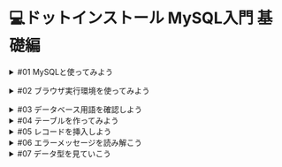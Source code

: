 # 💻ドットインストール MySQL入門 基礎編

<details><summary>#01 MySQLと使ってみよう</summary>

MySQLは広く使われているデータベース管理システムで、公式サイトは[mysql.com](http://mysql.com)です。また、 MySQL にはそこから派生した MariaDB (マリアディービー)というプロジェクトもあって、このレッスンでも MariaDB を使っていくのですが、大体同じものだと思っておけば OK です。

MySQLでは、表を作ってデータを格納する方法や、文字列で検索する方法、もしくはデータを並び替えるといった方法について詳しく見ていきます。

MySQLができることは多岐に渡るので、基礎編、応用編の二つのパートに分けて進めていきます。

基礎編では、データベースの基本操作について学んでいきます。
応用編では、データの集計や分析など、より高度なトピックを扱っていきましょう。
### 質問：MySQL のマニュアルにある [ ], ( ), { }, | のような記号の意味を教えてください。
    
回答：それぞれ詳しく解説いたします**。**
    
`[]`で囲まれている部分はオプショナルな記述です。書かなくてもよくて必要な場合に記述してくださいという部分です。`|`で連結されたもの例えば`LOW_PRIORITY | DELAYED | HIGH_PRIORITY` は `LOW_PRIORITY` か`DELAYED` か `HIGH_PRIORITY` のどれかひとつが選択できますよという意味です。`{}` は、例えば `{VALUES | VALUE}` の場合は `VALUES` か `VALUE` が必須ですという意味です。`()` は特別な意味はなく文字列として `()` を入力してください。
    
ですので `INSERT` 構文は最小構成としてこのようになります。
    
```r
INSERT tbl_name VALUES ({expr | DEFAULT},...),(...),...
```
    
`expr` のような初めてみる文字列は構文の下に説明が続いていますので意味がわかるかなと思います。初めのうちは最小構成だけ覚えて必要になったら `[]` の部分を調べてみるというのが良いかなと思います。</details>


<details><summary>#02 ブラウザ実行環境を使ってみよう</summary>

命令は基本的に上から実行されていきます。</details>


<details><summary>#03 データベース用語を確認しよう</summary>

MySQLでは表形式でデータベースを管理していきます。

データベースでは一つ一つの表のことをテーブルと呼びます。

テーブルに格納されている一行一行のデータのことをレコード、列をカラムと呼ぶので用語として覚えておいてください。

テーブルを作っていくのに、いくつかステップが必要です。

- CREATE TABLEでテーブルを作成、テーブルの名前をpostsとする。
- 命令の区切りはセミコロンになるので、忘れないように。
- SQLはStructured Query Languageと呼ばれ、命令はデータベースに問い合わせをするという意味で、クエリと呼ばれます。
- それからクエリですが、慣習的に SQL があらかじめ用意している命令は大文字、そして自分で付けるテーブル名やカラム名などは小文字にすることが多いので、その点も意識しておくといいでしょう。
### 質問：MySQL と SQL の違いはなんですか？
回答：MySQL はデータベースシステム、SQL はデータベース言語です。
### 要点まとめ
- TABLE(データベースにおいて一つ一つの表のことをTABLE(テーブル)と呼ぶ)
- RECORD(テーブルに格納されている一行一行のデータのこと)
- COLUMN((カラム)テーブルに格納されている列のデータのこと)
- SQL</details>


<details><summary>#04 テーブルを作ってみよう</summary>

※オンラインターミナルが使用できないため、実際にターミナルからMySQLにログインしてプログラムを入力。

1.データベースを作成

```sql
CREATE DARABASE dotinstall;　
```

これでdotinstallという名前のデータベースができるので、次に

2.データベースの選択

```sql
use dotinstall;
```

として利用するデータベースを選択したのち、レッスンにあったCREATE TABLEを実行する。

オンラインターミナルが使用できるようになったので、ここからはレッスン通りに進める。

テーブルを作るには、`CREATE TABLE` としてあげてテーブル名を書けばいい。

```sql
CREATE TABLE テーブル名
```

テーブル名は複数のレコードを管理するので、複数形にすることが多い点に注意しておきましょう。

```sql
CREATE TABLE posts ();
```

丸括弧の中に、定義したいカラム(テーブルに格納されている列のデータのこと)を書くのですが、今回はmessageとlikesとします。

```sql
CREATE TABLE posts (message, likes);
```

カラムにどのような値を入れるのかを指定する必要があるため、messageは140文字までの文字列、likesは整数という意味でintegerのINT(イント)にする。

```sql
CREATE TABLE posts (message VARCHAR(140), likes INT);
```

SQLでは、見やすいように適宜改行や字下げを入れても構いません。

```sql
CREATE TABLE posts (
  message VARCHAR(140),
  likes INT
);
```

テーブルができたか確認したいのですが、 `DESC テーブル名;` とすると、テーブルの構造を確認することができて、 `SHOW TABLES;` とするとテーブルの一覧を確認することができます。

```sql
CREATE TABLE posts (
  message VARCHAR(140),
  likes INT
);

DESC posts; # DESC テーブル名; テーブルの構造を確認することができる

SHOW TABLES; # SHOW TABLES; テーブルの一覧を確認することができる
```

```sql
~ $ mysql -h db -t -u dbuser -pdbpass myapp < main.sql
+---------+--------------+------+-----+---------+-------+
| Field   | Type         | Null | Key | Default | Extra |
+---------+--------------+------+-----+---------+-------+
| message | varchar(140) | YES  |     | NULL    |       |
| likes   | int(11)      | YES  |     | NULL    |       |
+---------+--------------+------+-----+---------+-------+
# テーブルの構造
+-----------------+
| Tables_in_myapp |
+-----------------+
| posts           |
+-----------------+
# テーブルの一覧

# messageとlikesが定義され、テーブルの一覧ではpostsテーブルがあるのが分かる
```

### 質問：SQLなどで大文字を連続して打つ必要があるときについて
    
回答：ShiftでもCAPS LOCKでもどちらでもかまいません。
    
### 質問：オンラインターミナルで実行しているコードの意味を教えて下さい
回答：

`~ $ mysql -h db -t -u dbuser -pdbpass myapp < main.sql` は、下記のような意味となります。

- mysql: mysqlを操作するコマンド
- h db: mysqlサーバのサーバ名
- t : 表形式での表示
- u dbuser: ユーザ名
- pdbpass: パスワード
- myapp: データベース名
- < main.sql: main.sqlの中身をmysqlコマンドに入力

さらなる詳しい説明は、下記の公式サイトを参照してください。[https://dev.mysql.com/doc/refman/5.6/ja/mysql-command-options.html#option_mysql_host](https://dev.mysql.com/doc/refman/5.6/ja/mysql-command-options.html#option_mysql_host)
### 要点まとめ
- CREATE TABLEでテーブルを作ったあとに、テーブルの構造を確認していきます。
    - CREATE TABLE(テーブルを作成)
    - DESC(`DESC テーブル名;` で、テーブルの構造を確認することができる)
    - SHOW TABLES(`SHOW TABLES;` テーブルの一覧を確認することができる)</details>


<details><summary>#05 レコードを挿入しよう</summary>

前回のコマンドは、実は再度実行しようとするとエラーになります。

```sql
~ $ mysql -h db -t -u dbuser -pdbpass myapp < main.sql
ERROR 1050 (42S01) at line 1: Table 'posts' already exists
~ $
# postsは既に存在しているので、新しく作れない
```

そこで今回は、実行する度にまっさらな状態から始められるように、いったんここでテーブルを削除してあげましょう。

単にテーブルを削除したいなら `DROP TABLE テーブル名`でいいのですが、 posts が存在していなかったらエラーになってしまうので、こちらで　`IF EXISTS` としてあげます。そうすると、postsが存在する時だけ削除するという意味になります。

```sql
DROP TABLE IF EXISTS posts;
CREATE TABLE posts (
  message VARCHAR(140),
  likes INT
);

DESC posts;
SHOW TABLES;

# コードを実行
~ $ mysql -h db -t -u dbuser -pdbpass myapp < main.sql
ERROR 1050 (42S01) at line 1: Table 'posts' already exists
~ $ mysql -h db -t -u dbuser -pdbpass myapp < main.sql
+---------+--------------+------+-----+---------+-------+
| Field   | Type         | Null | Key | Default | Extra |
+---------+--------------+------+-----+---------+-------+
| message | varchar(140) | YES  |     | NULL    |       |
| likes   | int(11)      | YES  |     | NULL    |       |
+---------+--------------+------+-----+---------+-------+
+-----------------+
| Tables_in_myapp |
+-----------------+
| posts           |
+-----------------+
~ $
```

レコードを挿入する。INSERT INTO テーブル名として、データを挿入したいカラムの名前をカンマ区切りで渡してあげて、VALUESの後に渡したい値そのものをカンマ区切りで渡す。

```sql
DROP TABLE IF EXISTS posts;
CREATE TABLE posts (
  message VARCHAR(140),
  likes INT
);

DESC posts;
SHOW TABLES;

INSERT INTO posts (message, likes) VALUES ('Thanks', 12);
INSERT INTO posts (message, likes) VALUES ('Arigato', 4);

# なお、文字列はシングルクォーテーションか、ダブルクォーテーションで囲うので覚えておくこと
```

レコードはまとめて挿入することもできて、VALUESのあとにカンマ区切りで書いてあげればOKです。

```sql
# 上も下も同じ意味
INSERT INTO posts (message, likes) VALUES ('Thanks', 12);
INSERT INTO posts (message, likes) VALUES ('Arigato', 4);

INSERT INTO posts (message, likes) VALUES ('Thanks', 12),('Arigato', 4);
```

挿入したレコードを確認するにはSELECT * FROM テーブル名とする。

```sql
SELECT * FROM posts; #=> postsテーブルからすべてのレコードを抽出せよという意味になる
```

```sql
DROP TABLE IF EXISTS posts;
CREATE TABLE posts (
  message VARCHAR(140),
  likes INT
);

DESC posts;
SHOW TABLES;

INSERT INTO posts (message, likes) VALUES
  ('Thanks', 12),
  ('Arigato', 4);
  
SELECT * FROM posts;

~ $ mysql -h db -t -u dbuser -pdbpass myapp < main.sql
+---------+--------------+------+-----+---------+-------+
| Field   | Type         | Null | Key | Default | Extra |
+---------+--------------+------+-----+---------+-------+
| message | varchar(140) | YES  |     | NULL    |       |
| likes   | int(11)      | YES  |     | NULL    |       |
+---------+--------------+------+-----+---------+-------+
+-----------------+
| Tables_in_myapp |
+-----------------+
| posts           |
+-----------------+
+---------+-------+
| message | likes |
+---------+-------+
| Thanks  |    12 |
| Arigato |     4 |
+---------+-------+
~ $
# 二つのレコードが挿入されているのが確認できる
```

### 質問：postsテーブルを削除しても、messageやlikesカラムが残っているのは何故ですか？
    
回答：DROPで完全に削除した後、CREATEでもう一度postsテーブルを作成しています。
    
`DROP` 文ではテーブルは完全に削除されています。ただ、レッスンのクエリは以下の構成になっています。

```sql
DROP TABLE IF EXISTS posts;    # postsテーブルがあれば削除
CREATE TABLE posts (           # もう一度postsテーブルを作成
  message VARCHAR(140),
  likes INT
);

DESC posts;   # postsテーブルの定義を表示
SHOW TABLES;  # 存在するテーブル名を表示

INSERT INTO posts (message, likes) VALUES # postsテーブルにデータを挿入
  ('Thanks', 12),
  ('Arigato', 4);

SELECT * FROM posts;  # postsテーブルの中身を表示

```

一度消してからもう一度作るということをしていますので `posts` テーブルの中身が表示されているというわけです。
### 要点まとめ
- テーブルの削除およびレコードの挿入方法についてみていきます。
    - DROP TABLE：テーブルを削除する
    - INSERT INTO：レコードを挿入する
    - SELECT：レコードを確認する</details>


<details><summary>#06 エラーメッセージを読み解こう</summary>

エラーメッセージの見方について。9行目をセミコロンではなく、カンマにしてしまった場合。MySQLはエラーメッセージが見づらいのですが、見るべきは最後の箇所です。near ‘SELECT * FROM posts’でエラーが出ていると表示されています。このヒントをもとにSELECTの周りを見てあげて、適宜修正するようにしましょう。

```sql
DROP TABLE IF EXISTS posts;
CREATE TABLE posts (
  message VARCHAR(140),
  likes INT
);

INSERT INTO posts (message, likes) VALUES
  ('Thanks', 12),
  ('Arigato', 4),

SELECT * FROM posts;

~ $ mysql -h db -t -u dbuser -pdbpass myapp < main.sql
ERROR 1064 (42000) at line 7: You have an error in your SQL syntax
; check the manual that corresponds to your MariaDB server version
 for the right syntax to use near 'SELECT * FROM posts' at line 5
~ $
```

コメントについて。3つの方法があり、

```sql
① -- comment
② # comment #=> 行末までコメントを書くことができる
③ /*
	comment
	comment
	*/ #=> この場合は何行でもコメントを書いていくことができる

-- comment
# comment
/*
comment
comment
*/

DROP TABLE IF EXISTS posts;
CREATE TABLE posts (
  message VARCHAR(140),
  likes INT
);

INSERT INTO posts (message, likes) VALUES
  ('Thanks', 12),
  ('Arigato', 4);

SELECT * FROM posts;
```

コメントはメモ書きに使えますし、実行時に無視されるので、一時的に命令を無効にしたい場合にもよく使われます。

一部をコメントにして実行します。

```sql
-- comment
# comment
/*
comment
comment
*/

DROP TABLE IF EXISTS posts;
CREATE TABLE posts (
  message VARCHAR(140),
  likes INT
);

INSERT INTO posts (message, likes) VALUES
  -- ('Thanks', 12),
  ('Arigato', 4);

SELECT * FROM posts;

~ $ mysql -h db -t -u dbuser -pdbpass myapp < main.sql
+---------+-------+
| message | likes |
+---------+-------+
| Thanks  |    12 |
| Arigato |     4 |
+---------+-------+
~ $ mysql -h db -t -u dbuser -pdbpass myapp < main.sql
+---------+-------+
| message | likes |
+---------+-------+
| Arigato |     4 |
+---------+-------+
# コメントされた箇所が無効化されて、レコードが1行になっている
```

コメントのショートカットキー。

```sql
# macOSの場合、コメントにしたい行にカーソルを合わせて
command + /
# VS Codeと同じ
```

</details>


<details><summary>#07 データ型を見ていこう</summary>

